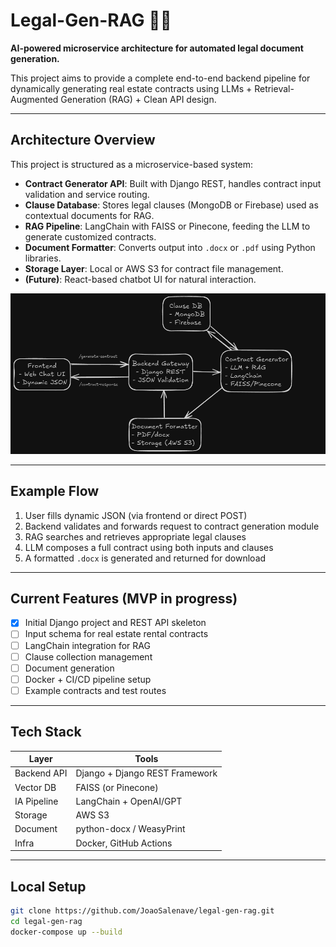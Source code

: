 # Legal-Gen-RAG 🧾🤖

**AI-powered microservice architecture for automated legal document generation.**

This project aims to provide a complete end-to-end backend pipeline for dynamically generating real estate contracts using LLMs + Retrieval-Augmented Generation (RAG) + Clean API design.

---

## Architecture Overview

This project is structured as a microservice-based system:

- **Contract Generator API**: Built with Django REST, handles contract input validation and service routing.
- **Clause Database**: Stores legal clauses (MongoDB or Firebase) used as contextual documents for RAG.
- **RAG Pipeline**: LangChain with FAISS or Pinecone, feeding the LLM to generate customized contracts.
- **Document Formatter**: Converts output into `.docx` or `.pdf` using Python libraries.
- **Storage Layer**: Local or AWS S3 for contract file management.
- **(Future)**: React-based chatbot UI for natural interaction.

![Architecture Diagram](./docs/architecture.png)

---

## Example Flow

1. User fills dynamic JSON (via frontend or direct POST)
2. Backend validates and forwards request to contract generation module
3. RAG searches and retrieves appropriate legal clauses
4. LLM composes a full contract using both inputs and clauses
5. A formatted `.docx` is generated and returned for download

---

## Current Features (MVP in progress)

- [x] Initial Django project and REST API skeleton
- [ ] Input schema for real estate rental contracts
- [ ] LangChain integration for RAG
- [ ] Clause collection management
- [ ] Document generation
- [ ] Docker + CI/CD pipeline setup
- [ ] Example contracts and test routes

---

## Tech Stack

| Layer | Tools |
|-------|-------|
| Backend API | Django + Django REST Framework |
| Vector DB | FAISS (or Pinecone) |
| IA Pipeline | LangChain + OpenAI/GPT |
| Storage | AWS S3 |
| Document | python-docx / WeasyPrint |
| Infra | Docker, GitHub Actions |

---

## Local Setup

```bash
git clone https://github.com/JoaoSalenave/legal-gen-rag.git
cd legal-gen-rag
docker-compose up --build